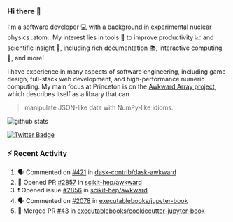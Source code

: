 ### Hi there 👋 

I'm a software developer 💻 with a background in experimental nuclear physics :atom:. My interest lies in tools :wrench: to improve productivity :chart_with_upwards_trend: and scientific insight :telescope:, including rich documentation 📚, interactive computing 🧮, and more! 

I have experience in many aspects of software engineering, including game design, full-stack web development, and high-performance numeric computing. My main focus at Princeton is on the [Awkward Array project](awkward-array.org/), which describes itself as a library that can 
> manipulate JSON-like data with NumPy-like idioms.

![github stats](https://github-readme-stats.vercel.app/api?username=agoose77&show_icons=true&hide_rank=true&hide_title=true&bg_color=30,e76445,904e95&text_color=efe3ec&icon_color=efe3ec)
<!--
**agoose77/agoose77** is a ✨ _special_ ✨ repository because its `README.md` (this file) appears on your GitHub profile.

Here are some ideas to get you started:

- 🔭 I’m currently working on ...
- 🌱 I’m currently learning ...
- 👯 I’m looking to collaborate on ...
- 🤔 I’m looking for help with ...
- 💬 Ask me about ...
- 📫 How to reach me: ...
- 😄 Pronouns: ...
- ⚡ Fun fact: ...
-->

[![Twitter Badge](https://img.shields.io/twitter/follow/agoose77?style=flat-square&logo=Twitter&logoColor=white&color=cornflowerblue)](https://twitter.com/agoose77)

### :zap: Recent Activity

<!--START_SECTION:activity-->
1. 🗣 Commented on [#421](https://github.com/dask-contrib/dask-awkward/pull/421#issuecomment-1832873786) in [dask-contrib/dask-awkward](https://github.com/dask-contrib/dask-awkward)
2. 💪 Opened PR [#2857](https://github.com/scikit-hep/awkward/pull/2857) in [scikit-hep/awkward](https://github.com/scikit-hep/awkward)
3. ❗ Opened issue [#2856](https://github.com/scikit-hep/awkward/issues/2856) in [scikit-hep/awkward](https://github.com/scikit-hep/awkward)
4. 🗣 Commented on [#2078](https://github.com/executablebooks/jupyter-book/issues/2078#issuecomment-1832846463) in [executablebooks/jupyter-book](https://github.com/executablebooks/jupyter-book)
5. 🎉 Merged PR [#43](https://github.com/executablebooks/cookiecutter-jupyter-book/pull/43) in [executablebooks/cookiecutter-jupyter-book](https://github.com/executablebooks/cookiecutter-jupyter-book)
<!--END_SECTION:activity-->

